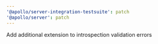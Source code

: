 ```yaml
---
'@apollo/server-integration-testsuite': patch
'@apollo/server': patch
---
```


Add additional extension to introspection validation errors
